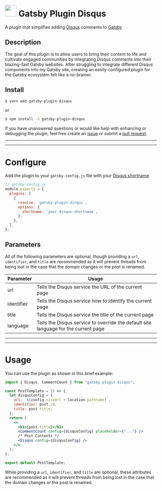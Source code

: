 # <img src="https://user-images.githubusercontent.com/16360374/60153578-90677300-9799-11e9-994a-d8f932d2efe1.png" height="38"/> Gatsby Plugin Disqus

A plugin that simplifies adding [Disqus](https://disqus.com/) comments to [Gatsby](https://www.gatsbyjs.org/)

## Description

The goal of this plugin is to allow users to bring their content to life and cultivate engaged communities by integrating Disqus comments into their blazing-fast Gatsby websites. After struggling to integrate different Disqus components into my Gatsby site, creating an easily-configured plugin for the Gatsby ecosystem felt like a no-brainer.

## Install

```sh
$ yarn add gatsby-plugin-disqus
```

or

```sh
$ npm install -S gatsby-plugin-disqus
```

If you have unanswered questions or would like help with enhancing or debugging the plugin, feel free create an [issue](https://github.com/tterb/gatsby-plugin-disqus/issues/new) or submit a [pull request](https://github.com/tterb/gatsby-plugin-disqus/pulls).

---

---

# Configure

Add the plugin to your `gatsby-config.js` file with your [Disqus shortname](https://help.disqus.com/installation/whats-a-shortname)

```js
// gatsby-config.js
module.exports = {
  plugins: [
    {
      resolve: `gatsby-plugin-disqus`,
      options: {
        shortname: `your-disqus-shortname`,
      },
    },
  ],
};
```

## Parameters

All of the following parameters are optional, though providing a `url`, `identifier`, and `title` are recommended as it will prevent threads from being lost in the case that the domain changes or the post is renamed.

| Parameter  | Usage                                                                               |
| ---------- | ----------------------------------------------------------------------------------- |
| url        | Tells the Disqus service the URL of the current page                                |
| identifier | Tells the Disqus service how to identify the current page                           |
| title      | Tells the Disqus service the title of the current page                              |
| language   | Tells the Disqus service to override the default site language for the current page |

---

---

# Usage

You can use the plugin as shown in this brief example:

```jsx
import { Disqus, CommentCount } from "gatsby-plugin-disqus";

const PostTemplate = () => {
  let disqusConfig = {
    url: `${config.siteUrl + location.pathname}`,
    identifier: post.id,
    title: post.title,
  };
  return (
    <>
      <h1>{post.title}</h1>
      <CommentCount config={disqusConfig} placeholder={"..."} />
      /* Post Contents */
      <Disqus config={disqusConfig} />
    </>
  );
};

export default PostTemplate;
```

While providing a `url`, `identifier`, and `title` are optional, these attributes are recommended as it will prevent threads from being lost in the case that the domain changes or the post is renamed.

